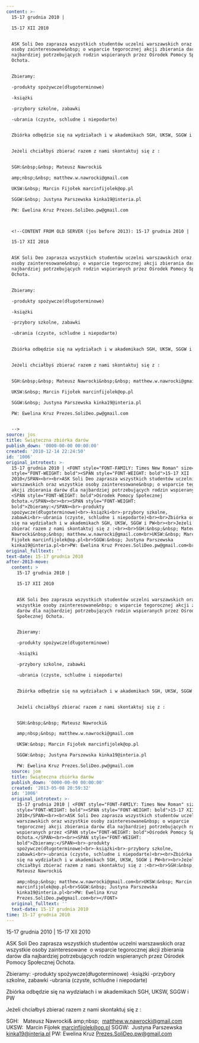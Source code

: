 ```yaml
---
content: >-
  15-17 grudnia 2010 | 

  15-17 XII 2010


  ASK Soli Deo zaprasza wszystkich studentów uczelni warszawskich oraz wszystkie
  osoby zainteresowane&nbsp; o wsparcie tegorocznej akcji zbierania darów dla
  najbardziej potrzebujących rodzin wspieranych przez Ośrodek Pomocy Społecznej
  Ochota.


  Zbieramy:

  -produkty spożywcze(długoterminowe)

  -książki

  -przybory szkolne, zabawki

  -ubrania (czyste, schludne i niepodarte)


  Zbiórka odbędzie się na wydziałach i w akademikach SGH, UKSW, SGGW i PW


  Jeżeli chciałbyś zbierać razem z nami skontaktuj się z :


  SGH:&nbsp;&nbsp; Mateusz Nawrocki&

  amp;nbsp;&nbsp; matthew.w.nawrocki@gmail.com

  UKSW:&nbsp; Marcin Fijołek marcinfijolek@op.pl

  SGGW:&nbsp; Justyna Parszewska kinka19@interia.pl

  PW: Ewelina Kruz Prezes.SoliDeo.pw@gmail.com



  <!--CONTENT FROM OLD SERVER (jos before 2013): 15-17 grudnia 2010 | 

  15-17 XII 2010


  ASK Soli Deo zaprasza wszystkich studentów uczelni warszawskich oraz wszystkie
  osoby zainteresowane&nbsp; o wsparcie tegorocznej akcji zbierania darów dla
  najbardziej potrzebujących rodzin wspieranych przez Ośrodek Pomocy Społecznej
  Ochota.


  Zbieramy:

  -produkty spożywcze(długoterminowe)

  -książki

  -przybory szkolne, zabawki

  -ubrania (czyste, schludne i niepodarte)


  Zbiórka odbędzie się na wydziałach i w akademikach SGH, UKSW, SGGW i PW


  Jeżeli chciałbyś zbierać razem z nami skontaktuj się z :


  SGH:&nbsp;&nbsp; Mateusz Nawrocki&nbsp;&nbsp; matthew.w.nawrocki@gmail.com

  UKSW:&nbsp; Marcin Fijołek marcinfijolek@op.pl

  SGGW:&nbsp; Justyna Parszewska kinka19@interia.pl

  PW: Ewelina Kruz Prezes.SoliDeo.pw@gmail.com


  -->
source: jos
title: Świąteczna zbiórka darów
publish_down: '0000-00-00 00:00:00'
created: '2010-12-14 22:24:50'
id: '1006'
original_introtext: >-
  15-17 grudnia 2010 | <FONT style="FONT-FAMILY: Times New Roman" size=3><BR
  style="FONT-WEIGHT: bold"><SPAN style="FONT-WEIGHT: bold">15-17 XII
  2010</SPAN><br><br>ASK Soli Deo zaprasza wszystkich studentów uczelni
  warszawskich oraz wszystkie osoby zainteresowane&nbsp; o wsparcie tegorocznej
  akcji zbierania darów dla najbardziej potrzebujących rodzin wspieranych przez
  <SPAN style="FONT-WEIGHT: bold">Ośrodek Pomocy Społecznej
  Ochota.</SPAN><br><br><SPAN style="FONT-WEIGHT:
  bold">Zbieramy:</SPAN><br>-produkty
  spożywcze(długoterminowe)<br>-książki<br>-przybory szkolne,
  zabawki<br>-ubrania (czyste, schludne i niepodarte)<br><br>Zbiórka odbędzie
  się na wydziałach i w akademikach SGH, UKSW, SGGW i PW<br><br>Jeżeli chciałbyś
  zbierać razem z nami skontaktuj się z :<br><br>SGH:&nbsp;&nbsp; Mateusz
  Nawrocki&nbsp;&nbsp; matthew.w.nawrocki@gmail.com<br>UKSW:&nbsp; Marcin
  Fijołek marcinfijolek@op.pl<br>SGGW:&nbsp; Justyna Parszewska
  kinka19@interia.pl<br>PW: Ewelina Kruz Prezes.SoliDeo.pw@gmail.com<br></FONT>
original_fulltext: ''
text-date: 15-17 grudnia 2010
after-2013-move:
  content: >
    15-17 grudnia 2010 | 

    15-17 XII 2010


    ASK Soli Deo zaprasza wszystkich studentów uczelni warszawskich oraz
    wszystkie osoby zainteresowane&nbsp; o wsparcie tegorocznej akcji zbierania
    darów dla najbardziej potrzebujących rodzin wspieranych przez Ośrodek Pomocy
    Społecznej Ochota.


    Zbieramy:

    -produkty spożywcze(długoterminowe)

    -książki

    -przybory szkolne, zabawki

    -ubrania (czyste, schludne i niepodarte)


    Zbiórka odbędzie się na wydziałach i w akademikach SGH, UKSW, SGGW i PW


    Jeżeli chciałbyś zbierać razem z nami skontaktuj się z :


    SGH:&nbsp;&nbsp; Mateusz Nawrocki&

    amp;nbsp;&nbsp; matthew.w.nawrocki@gmail.com

    UKSW:&nbsp; Marcin Fijołek marcinfijolek@op.pl

    SGGW:&nbsp; Justyna Parszewska kinka19@interia.pl

    PW: Ewelina Kruz Prezes.SoliDeo.pw@gmail.com
  source: jom
  title: Świąteczna zbiórka darów
  publish_down: '0000-00-00 00:00:00'
  created: '2013-05-08 20:59:32'
  id: '1006'
  original_introtext: >-
    15-17 grudnia 2010 | <FONT style="FONT-FAMILY: Times New Roman" size=3><BR
    style="FONT-WEIGHT: bold"><SPAN style="FONT-WEIGHT: bold">15-17 XII
    2010</SPAN><br><br>ASK Soli Deo zaprasza wszystkich studentów uczelni
    warszawskich oraz wszystkie osoby zainteresowane&nbsp; o wsparcie
    tegorocznej akcji zbierania darów dla najbardziej potrzebujących rodzin
    wspieranych przez <SPAN style="FONT-WEIGHT: bold">Ośrodek Pomocy Społecznej
    Ochota.</SPAN><br><br><SPAN style="FONT-WEIGHT:
    bold">Zbieramy:</SPAN><br>-produkty
    spożywcze(długoterminowe)<br>-książki<br>-przybory szkolne,
    zabawki<br>-ubrania (czyste, schludne i niepodarte)<br><br>Zbiórka odbędzie
    się na wydziałach i w akademikach SGH, UKSW, SGGW i PW<br><br>Jeżeli
    chciałbyś zbierać razem z nami skontaktuj się z :<br><br>SGH:&nbsp;&nbsp;
    Mateusz Nawrocki&

    amp;nbsp;&nbsp; matthew.w.nawrocki@gmail.com<br>UKSW:&nbsp; Marcin Fijołek
    marcinfijolek@op.pl<br>SGGW:&nbsp; Justyna Parszewska
    kinka19@interia.pl<br>PW: Ewelina Kruz
    Prezes.SoliDeo.pw@gmail.com<br></FONT>
  original_fulltext: ''
  text-date: 15-17 grudnia 2010
time: 15-17 grudnia 2010
---
```

15-17 grudnia 2010 | 
15-17 XII 2010

ASK Soli Deo zaprasza wszystkich studentów uczelni warszawskich oraz wszystkie osoby zainteresowane&nbsp; o wsparcie tegorocznej akcji zbierania darów dla najbardziej potrzebujących rodzin wspieranych przez Ośrodek Pomocy Społecznej Ochota.

Zbieramy:
-produkty spożywcze(długoterminowe)
-książki
-przybory szkolne, zabawki
-ubrania (czyste, schludne i niepodarte)

Zbiórka odbędzie się na wydziałach i w akademikach SGH, UKSW, SGGW i PW

Jeżeli chciałbyś zbierać razem z nami skontaktuj się z :

SGH:&nbsp;&nbsp; Mateusz Nawrocki&
amp;nbsp;&nbsp; matthew.w.nawrocki@gmail.com
UKSW:&nbsp; Marcin Fijołek marcinfijolek@op.pl
SGGW:&nbsp; Justyna Parszewska kinka19@interia.pl
PW: Ewelina Kruz Prezes.SoliDeo.pw@gmail.com


<!--CONTENT FROM OLD SERVER (jos before 2013): 15-17 grudnia 2010 | 
15-17 XII 2010

ASK Soli Deo zaprasza wszystkich studentów uczelni warszawskich oraz wszystkie osoby zainteresowane&nbsp; o wsparcie tegorocznej akcji zbierania darów dla najbardziej potrzebujących rodzin wspieranych przez Ośrodek Pomocy Społecznej Ochota.

Zbieramy:
-produkty spożywcze(długoterminowe)
-książki
-przybory szkolne, zabawki
-ubrania (czyste, schludne i niepodarte)

Zbiórka odbędzie się na wydziałach i w akademikach SGH, UKSW, SGGW i PW

Jeżeli chciałbyś zbierać razem z nami skontaktuj się z :

SGH:&nbsp;&nbsp; Mateusz Nawrocki&nbsp;&nbsp; matthew.w.nawrocki@gmail.com
UKSW:&nbsp; Marcin Fijołek marcinfijolek@op.pl
SGGW:&nbsp; Justyna Parszewska kinka19@interia.pl
PW: Ewelina Kruz Prezes.SoliDeo.pw@gmail.com

-->

<!--{{json:{"created_date":"2010-12-14 22:24:50","publish_down":"0000-00-00 00:00:00","id":"1006"}}}-->